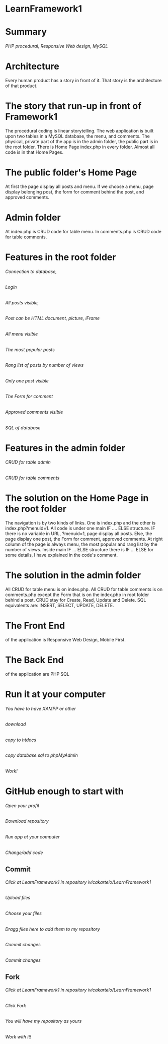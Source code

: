 # LearnFramework1
# Summary
###### PHP procedural, Responsive Web design, MySQL

# Architecture

Every human product has a story in front of it. That story is the architecture of that product.

# The story that run-up in front of Framework1

The procedural coding is linear storytelling. The web application is built upon two tables in a MySQL database, the menu, and comments.
The physical, private part of the app is in the admin folder, the public part is in the root folder. There is Home Page index.php in every folder. Almost all code is in that Home Pages.

# The public folder's Home Page

At first the page display all posts and menu. If we choose a menu, page display belonging post, the form for comment behind the post, and approved comments.

# Admin folder

At index.php is CRUD code for table menu. In comments.php is CRUD code for table comments.

# Features in the root folder

###### Connection to database,
###### Login
###### All posts visible,
###### Post can be HTML document, picture, iFrame
###### All menu visible
###### The most popular posts
###### Rang list of posts by number of views
###### Only one post visible
###### The Form for comment
###### Approved comments visible
###### SQL of database

# Features in the admin folder

###### CRUD for table admin
###### CRUD for table comments

# The solution on the Home Page in the root folder

The navigation is by two kinds of links. One is index.php and the other is index.php?menuid=1. 
All code is under one main IF .... ELSE structure. IF there is no variable in URL, ?menuid=1, page display all posts. Else, the page display one post, the Form for comment, approved comments.
At right column of the page is always menu, the most popular and rang list by the number of views.
Inside main IF ... ELSE structure there is IF ... ELSE for some details, I have explained in the code's comment.

# The solution in the admin folder

All CRUD for table menu is on index.php. All CRUD for table comments is on comments.php except the Form that is on the index.php in root folder behind a post.
CRUD stay for Create, Read, Update and Delete. SQL equivalents are: INSERT, SELECT, UPDATE, DELETE. 

# The Front End 
of the application is Responsive Web Design, Mobile First.

# The Back End
of the application are PHP SQL

# Run it at your computer
###### You have to have XAMPP or other
###### download
###### copy to htdocs
###### copy database.sql to phpMyAdmin
###### Work!

# GitHub enough to start with

###### Open your profil
###### Download repository
###### Run app at your computer
###### Change/add code

## Commit
###### Click at LearnFramework1 in repository ivicakartelo/LearnFramework1
###### Upload files
###### Choose your files
###### Dragg files here to add them to my repository
###### Commit changes
###### Commit changes

## Fork
###### Click at LearnFramework1 in repository ivicakartelo/LearnFramework1
###### Click Fork
###### You will have my repository as yours
###### Work with it!
